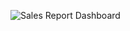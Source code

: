 ![Sales Report Dashboard](https://github.com/Hady-Shams/First-Power-BI-Report/assets/73041829/9f59c171-3597-40c7-9f10-7a8441b3d31b)
